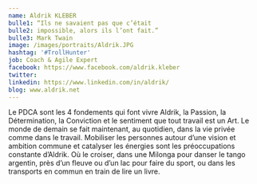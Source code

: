 ```yaml
---
name: Aldrik KLEBER
bulle1: “Ils ne savaient pas que c’était 
bulle2: impossible, alors ils l’ont fait.”
bulle3: Mark Twain
image: /images/portraits/Aldrik.JPG
hashtag: '#TrollHunter' 
job: Coach & Agile Expert
facebook: https://www.facebook.com/aldrik.kleber
twitter: 
linkedin: https://www.linkedin.com/in/aldrik/
blog: www.aldrik.net
---
```

Le PDCA sont les 4 fondements qui font vivre Aldrik, la Passion, la Détermination, la Conviction et le sentiment que tout 
travail est un Art. Le monde de demain se fait maintenant, au quotidien, dans la vie privée comme dans le travail. 
Mobiliser les personnes autour d’une vision et ambition commune et catalyser les énergies sont les préoccupations constante d’Aldrik.
Où le croiser, dans une Milonga pour danser le tango argentin, près d’un fleuve 
ou d’un lac pour faire du sport, ou dans les transports en commun en train de lire un livre.